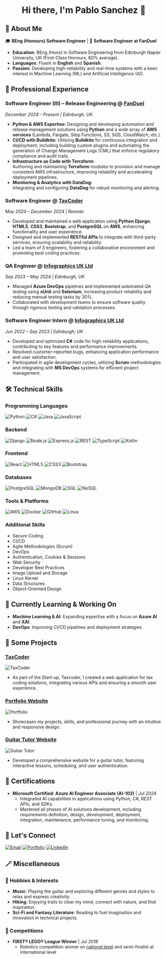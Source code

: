<h1 align="center">Hi there, I'm Pablo Sanchez 👋</h1>

## 🚀 About Me

🎓 **BEng (Honours) Software Engineer** | 💼 **Software Engineer at FanDuel** 

- **Education**: BEng (Hons) in Software Engineering from Edinburgh Napier University, UK (First-Class Honours, 80% average).
- **Languages**: Fluent in **English** and **Spanish**.
- **Passion**: Developing high-reliability and real-time systems with a keen interest in Machine Learning (ML) and Artificial Intelligence (AI).

## 💼 Professional Experience

### **Software Engineer (III) – Release Engineering** @ [FanDuel](https://www.fanduel.com)
*December 2024 – Present | Edinburgh, UK*

- **Python & AWS Expertise:**
  Designing and developing automation and release management solutions using **Python** and a wide array of **AWS services** (Lambda, Fargate, Step Functions, S3, SQS, CloudWatch, etc.).
- **CI/CD with Buildkite:**
  Utilising **Buildkite** for continuous integration and deployment, including building custom plugins and automating the generation of Change Management Logs (CML) that enforce regulatory compliance and audit trails.
- **Infrastructure as Code with Terraform:**  
  Authoring and maintaining **Terraform** modules to provision and manage consistent AWS infrastructure, improving reliability and accelerating deployment pipelines.
- **Monitoring & Analytics with DataDog:**  
  Integrating and configuring **DataDog** for robust monitoring and alerting.

### **Software Engineer** @ [TaxCoder](https://taxcoder.cz/prices)
*May 2024 – December 2024 | Remote*

- Developed and maintained a web application using **Python Django**, **HTML5**, **CSS3**, **Bootstrap**, and **PostgreSQL** on **AWS**, enhancing functionality and user experience.
- Designed and implemented **RESTful APIs** to integrate with third-party services, ensuring scalability and reliability.
- Led a team of 3 engineers, fostering a collaborative environment and promoting best coding practices.

### **QA Engineer** @ [Infographics UK Ltd](https://www.infographics.co.uk/)
*Sep 2023 – May 2024 | Edinburgh, UK*

- Managed **Azure DevOps** pipelines and implemented automated QA testing using **xUnit** and **Selenium**, increasing product reliability and reducing manual testing tasks by 30%.
- Collaborated with development teams to ensure software quality through rigorous testing and validation processes.

### **Software Engineer Intern** @ [Infographics UK Ltd](https://www.infographics.co.uk/)
*Jun 2022 – Sep 2023 | Edinburgh, UK*

- Developed and optimized **C#** code for high-reliability applications, contributing to key features and performance improvements.
- Resolved customer-reported bugs, enhancing application performance and user satisfaction.
- Participated in agile development cycles, utilizing **Scrum** methodologies and integrating with **MS DevOps** systems for efficient project management.

## 🛠️ Technical Skills

### **Programming Languages**
![Python](https://img.shields.io/badge/Python-3776AB?style=flat&logo=python&logoColor=white)
![C#](https://img.shields.io/badge/C%23-239120?style=flat&logo=c-sharp&logoColor=white)
![Java](https://img.shields.io/badge/Java-007396?style=flat&logo=java&logoColor=white)
![JavaScript](https://img.shields.io/badge/JavaScript-F7DF1E?style=flat&logo=javascript&logoColor=white)

### **Backend**
![Django](https://img.shields.io/badge/Django-092E20?style=flat&logo=django&logoColor=white)
![Node.js](https://img.shields.io/badge/Node.js-339933?style=flat&logo=node.js&logoColor=white)
![Express.js](https://img.shields.io/badge/Express.js-000000?style=flat&logo=express&logoColor=white)
![REST](https://img.shields.io/badge/REST-000000?style=flat&logo=rest&logoColor=white)
![TypeScript](https://img.shields.io/badge/TypeScript-007ACC?style=flat&logo=typescript&logoColor=white)
![Kotlin](https://img.shields.io/badge/Kotlin-0095D5?style=flat&logo=kotlin&logoColor=white)

### **Frontend**
![React](https://img.shields.io/badge/React-61DAFB?style=flat&logo=react&logoColor=white)
![HTML5](https://img.shields.io/badge/HTML5-E34F26?style=flat&logo=html5&logoColor=white)
![CSS3](https://img.shields.io/badge/CSS3-1572B6?style=flat&logo=css3&logoColor=white)
![Bootstrap](https://img.shields.io/badge/Bootstrap-7952B3?style=flat&logo=bootstrap&logoColor=white)

### **Databases**
![PostgreSQL](https://img.shields.io/badge/PostgreSQL-336791?style=flat&logo=postgresql&logoColor=white)
![MongoDB](https://img.shields.io/badge/MongoDB-47A248?style=flat&logo=mongodb&logoColor=white)
![SQL](https://img.shields.io/badge/SQL-4479A1?style=flat&logo=sql&logoColor=white)
![NoSQL](https://img.shields.io/badge/NoSQL-000000?style=flat&logo=nosql&logoColor=white)

### **Tools & Platforms**
![AWS](https://img.shields.io/badge/AWS-232F3E?style=flat&logo=amazon-aws&logoColor=white)
![Docker](https://img.shields.io/badge/Docker-2496ED?style=flat&logo=docker&logoColor=white)
![GitHub](https://img.shields.io/badge/GitHub-181717?style=flat&logo=github&logoColor=white)
![Linux](https://img.shields.io/badge/Linux-FCC624?style=flat&logo=linux&logoColor=black)

### **Additional Skills**
- Secure Coding
- CI/CD
- Agile Methodologies (Scrum)
- DevOps
- Authentication, Cookies & Sessions
- Web Security
- Developer Best Practices
- Image Upload and Storage
- Linux Kernel
- Data Structures
- Object-Oriented Design

## 🌱 Currently Learning & Working On

- **Machine Learning & AI**: Expanding expertise with a focus on **Azure AI** and **XAI**.
- **DevOps**: Improving CI/CD pipelines and deployment strategies.

## 📂 Some Projects

### [TaxCoder](https://taxcoder.cz/onboard)
![TaxCoder](https://img.shields.io/badge/Web-App-Blue?style=flat&logo=django&logoColor=white)
- As part of the Start-up, Taxcoder, I created a web application for tax coding solutions, integrating various APIs and ensuring a smooth user experience.

### [Portfolio Website](https://pablosancheznarro.com/)
![Portfolio](https://img.shields.io/badge/Website-Portfolio-ff69b4?style=flat&logo=google-chrome&logoColor=white)
- Showcases my projects, skills, and professional journey with an intuitive and responsive design.

### [Guitar Tutor Website](https://www.mikesmusiclessons.co.uk/)
![Guitar Tutor](https://img.shields.io/badge/Web-App-Blue?style=flat&logo=flask&logoColor=white)
- Developed a comprehensive website for a guitar tutor, featuring interactive lessons, scheduling, and user authentication.

## 📜 Certifications

- **Microsoft Certified: Azure AI Engineer Associate (AI-102)** | *Jul 2024*
  - Integrated AI capabilities in applications using Python, C#, REST APIs, and SDKs.
  - Mastered all phases of AI solutions development, including requirements definition, design, development, deployment, integration, maintenance, performance tuning, and monitoring.

## 🔗 Let's Connect

[![Email](https://img.shields.io/badge/Email-sancheznarro.pablo@gmail.com-c14438?style=for-the-badge&logo=gmail&logoColor=white)](mailto:sancheznarro.pablo@gmail.com)
[![Portfolio](https://img.shields.io/badge/Portfolio-pablosancheznarro.com-blue?style=for-the-badge&logo=Google-Chrome&logoColor=white)](https://pablosancheznarro.com/)
[![LinkedIn](https://img.shields.io/badge/LinkedIn-pablosanchezn-blue?style=for-the-badge&logo=linkedin&logoColor=white)](https://www.linkedin.com/in/pablosanchezn/)

## 🪄 Miscellaneous
### 🎨 Hobbies & Interests

- **Music**: Playing the guitar and exploring different genres and styles to relax and express creativity.
- **Hiking**: Enjoying trails to clear my mind, connect with nature, and find inspiration.
- **Sci-Fi and Fantasy Literature**: Reading to fuel imagination and innovation in technical projects.

### 🏅 Competitions

- **FIRST® LEGO® League Winner** | *Jul 2018*
  - Robotics competition winner on [national level](https://www.upm.es/e-politecnica/imperial-y-parrots-ganadores-de-la-first-lego-league-en-la-upm/) and semi-finalist at international level
